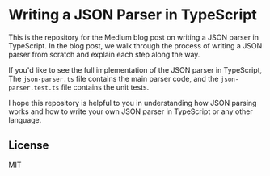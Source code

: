 # Writing a JSON Parser in TypeScript

This is the repository for the Medium blog post on writing a JSON parser in TypeScript. In the blog post, we walk through the process of writing a JSON parser from scratch and explain each step along the way.

If you'd like to see the full implementation of the JSON parser in TypeScript, The `json-parser.ts` file contains the main parser code, and the `json-parser.test.ts` file contains the unit tests.

I hope this repository is helpful to you in understanding how JSON parsing works and how to write your own JSON parser in TypeScript or any other language.

## License
MIT
